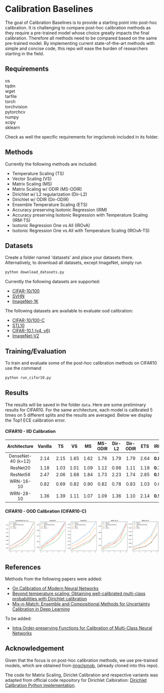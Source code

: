 # Calibration Baselines

The goal of Calibration Baselines is to provide a starting point into post-hoc calibration. It is challenging to compare post-hoc calibration methods as they require a pre-trained model whose choice greatly impacts the final calibration. Therefore all methods need to be compared based on the same pre-trained model. By implementing current state-of-the-art methods with simple and concise code, this repo will ease the burden of researchers starting in the field.

## Requirements

os\
tqdm\
wget\
tarfile\
torch\
torchvision\
pytorchcv\
numpy\
scipy\
sklearn

Check as well the specific requirements for imgclsmob included in its folder.

## Methods

Currently the following methods are included:
 - Temperature Scaling (TS)
 - Vector Scaling (VS)
 - Matrix Scaling (MS)
 - Matrix Scaling w/ ODIR (MS-ODIR)
 - Dirichlet w/ L2 regularization (Dir-L2)
 - Dirichlet w/ ODIR (Dir-ODIR)
 - Ensemble Temperature Scaling (ETS)
 - Accuracy preserving Isotonic Regression (IRM)
 - Accuracy preserving Isotonic Regression with Temperature Scaling (IRM-TS)
 - Isotonic Regression One vs All (IROvA)
 - Isotonic Regression One vs All with Temperature Scaling (IROvA-TS)

## Datasets

Create a folder named 'datasets' and place your datasets there. Alternatively, to download all datasets, except ImageNet, simply run
```bash
python download_datasets.py
```

Currently the following datasets are supported:
 - [CIFAR-10/100](https://www.cs.toronto.edu/~kriz/cifar.html)
 - [SVHN](http://ufldl.stanford.edu/housenumbers)
 - [ImageNet-1K](http://www.image-net.org)

The following datasets are available to evaluate ood calibration:
 -  [CIFAR-10/100-C](https://github.com/hendrycks/robustness)
 -  [STL10](https://cs.stanford.edu/~acoates/stl10/)
 -  [CIFAR-10.1 (v4, v6)](https://github.com/modestyachts/CIFAR-10.1)
 -  [ImageNet-V2](https://github.com/modestyachts/ImageNetV2)


## Training/Evaluation

To train and evaluate some of the post-hoc calibration methods on CIFAR10 use the command

```bash
python run_cifar10.py
```

## Results

The results will be saved in the folder `data`. Here are some preliminary results for CIFAR10. For the same architecture, each model is calibrated 5 times on 5 different splits and the results are averaged. Below we display the Top1 ECE calibration error.

#### CIFAR10 - IID Calibration

|    Architecture    | Vanilla |  TS  |  VS  |  MS  | MS-ODIR | Dir-L2 | Dir-ODIR |  ETS |    IRM.  |   IROvA   |
|:------------------:|:-------:|:----:|:----:|:----:|:-------:|:------:|:--------:|:----:|:--------:|:---------:|
| DenseNet-40 (k=12) |    2.14 | 2.15 | 1.65 | 1.62 |    1.76 |   1.79 |     1.79 | 2.64 | **0.85** |    0.88   |
|           ResNet20 |    1.18 | 1.03 | 1.01 | 1.09 |    1.12 |   0.98 |     1.11 | 1.18 | **0.75** |    0.79   |
|           ResNet56 |    2.47 | 2.06 | 1.68 | 1.84 |    1.73 |   2.23 |     1.74 | 2.85 | **0.54** |    0.85   |
|          WRN-16-10 |    0.82 | 0.69 | 0.82 | 0.90 |    0.82 |   0.78 |     0.83 | 1.03 |   0.62   |  **0.53** |
|          WRN-28-10 |    1.36 | 1.39 | 1.11 | 1.07 |    1.09 |   1.36 |     1.10 | 2.14 | **0.52** |    0.63   |

#### CIFAR10 - OOD Calibration (CIFAR10-C)

![Preliminary Results CIFAR10-C](assets/prelim_results_CIFAR10-C.png)

## References

Methods from the following papers were added:
 - [On Calibration of Modern Neural Networks](https://arxiv.org/abs/1706.04599)
 - [Beyond temperature scaling: Obtaining well-calibrated multi-class probabilities with Dirichlet calibration](https://arxiv.org/abs/1910.12656)
 - [Mix-n-Match: Ensemble and Compositional Methods for Uncertainty Calibration in Deep Learning](https://arxiv.org/abs/2003.07329)

To be added:
 - [Intra Order-preserving Functions for Calibration of Multi-Class Neural Networks](https://arxiv.org/abs/2003.06820)

## Acknowledgement

Given that the focus is on post-hoc calibration methods, we use pre-trained models, which are obtained from [imgclsmob](https://github.com/osmr/imgclsmob), (already cloned into this repo).

The code for Matrix Scaling, Diriclet Calibration and respective variants was adapted from official code repository for Dirichlet Calbiration: [Dirichlet Calibration Python implementation](https://github.com/dirichletcal/dirichlet_python).
